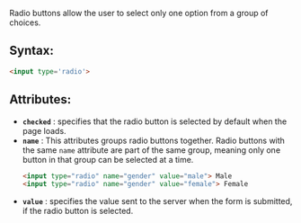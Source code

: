 Radio buttons allow the user to select only one option from a group of choices.

## Syntax:
```html
<input type='radio'>
```

## Attributes:
- **`checked`** : specifies that the radio button is selected by default when the page loads.
- **`name`** : This attributes groups radio buttons together. Radio buttons with the same `name` attribute are part of the same group, meaning only one button in that group can be selected at a time.
	```html
	<input type="radio" name="gender" value="male"> Male
	<input type="radio" name="gender" value="female"> Female
	```
- **`value`** : specifies the value sent to the server when the form is submitted, if the radio button is selected.